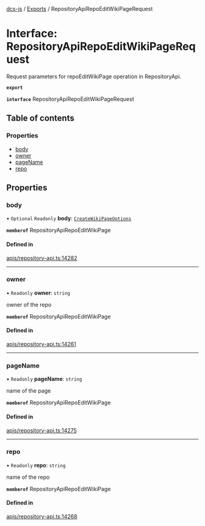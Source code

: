 [dcs-js](../README.md) / [Exports](../modules.md) / RepositoryApiRepoEditWikiPageRequest

# Interface: RepositoryApiRepoEditWikiPageRequest

Request parameters for repoEditWikiPage operation in RepositoryApi.

**`export`**

**`interface`** RepositoryApiRepoEditWikiPageRequest

## Table of contents

### Properties

- [body](RepositoryApiRepoEditWikiPageRequest.md#body)
- [owner](RepositoryApiRepoEditWikiPageRequest.md#owner)
- [pageName](RepositoryApiRepoEditWikiPageRequest.md#pagename)
- [repo](RepositoryApiRepoEditWikiPageRequest.md#repo)

## Properties

### <a id="body" name="body"></a> body

• `Optional` `Readonly` **body**: [`CreateWikiPageOptions`](CreateWikiPageOptions.md)

**`memberof`** RepositoryApiRepoEditWikiPage

#### Defined in

[apis/repository-api.ts:14282](https://github.com/unfoldingWord/dcs-js/blob/b29eb7a/apis/repository-api.ts#L14282)

___

### <a id="owner" name="owner"></a> owner

• `Readonly` **owner**: `string`

owner of the repo

**`memberof`** RepositoryApiRepoEditWikiPage

#### Defined in

[apis/repository-api.ts:14261](https://github.com/unfoldingWord/dcs-js/blob/b29eb7a/apis/repository-api.ts#L14261)

___

### <a id="pagename" name="pagename"></a> pageName

• `Readonly` **pageName**: `string`

name of the page

**`memberof`** RepositoryApiRepoEditWikiPage

#### Defined in

[apis/repository-api.ts:14275](https://github.com/unfoldingWord/dcs-js/blob/b29eb7a/apis/repository-api.ts#L14275)

___

### <a id="repo" name="repo"></a> repo

• `Readonly` **repo**: `string`

name of the repo

**`memberof`** RepositoryApiRepoEditWikiPage

#### Defined in

[apis/repository-api.ts:14268](https://github.com/unfoldingWord/dcs-js/blob/b29eb7a/apis/repository-api.ts#L14268)
